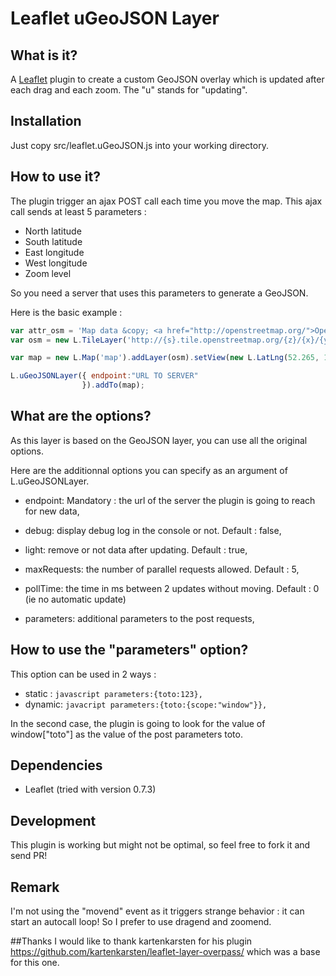 Leaflet uGeoJSON Layer 
=============================

## What is it?
A [Leaflet](http://leafletjs.com/) plugin to create a custom GeoJSON overlay which is updated after each drag and each zoom. 
The "u" stands for "updating".


## Installation
Just copy src/leaflet.uGeoJSON.js into your working directory.


## How to use it?
The plugin trigger an ajax POST call each time you move the map. This ajax call sends at least 5 parameters : 
* North latitude
* South latitude
* East longitude
* West longitude
* Zoom level

So you need a server that uses this parameters to generate a GeoJSON.

Here is the basic example : 

```javascript
var attr_osm = 'Map data &copy; <a href="http://openstreetmap.org/">OpenStreetMap</a> contributors',
var osm = new L.TileLayer('http://{s}.tile.openstreetmap.org/{z}/{x}/{y}.png');

var map = new L.Map('map').addLayer(osm).setView(new L.LatLng(52.265, 10.524), 14);

L.uGeoJSONLayer({ endpoint:"URL TO SERVER"
                }).addTo(map);
```

## What are the options?
As this layer is based on the GeoJSON layer, you can use all the original options.

Here are the additionnal options you can specify as an argument of L.uGeoJSONLayer.
* endpoint: Mandatory : the url of the server the plugin is going to reach for new data,

* debug: display debug log in the console or not. Default : false,
* light: remove or not data after updating. Default : true,

* maxRequests: the number of parallel requests allowed. Default : 5,
* pollTime: the time in ms between 2 updates without moving. Default : 0 (ie no automatic update)

* parameters: additional parameters to the post requests,

## How to use the "parameters" option?
This option can be used in 2 ways : 
* static : ```javascript parameters:{toto:123}, ```
* dynamic: ```javacript parameters:{toto:{scope:"window"}}, ```

In the second case, the plugin is going to look for the value of window["toto"] as the value of the post parameters toto.

## Dependencies
- Leaflet (tried with version 0.7.3)

## Development
This plugin is working but might not be optimal, so feel free to fork it and send PR!

## Remark
I'm not using the "movend" event as it triggers strange behavior : it can start an autocall loop! So I prefer to use dragend and zoomend.

##Thanks
I would like to thank kartenkarsten for his plugin https://github.com/kartenkarsten/leaflet-layer-overpass/ which was a base for this one.
